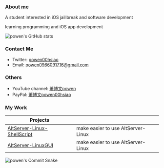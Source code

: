 
### About me 

A student interested in iOS jaillbreak and software development

learning programming and iOS app development

![powen's GitHub stats](https://github-readme-stats.vercel.app/api?username=powenn&show_icons=true&theme=tokyonight&count_private=true)

### Contact Me
* Twitter: [powen00hsiao](https://twitter.com/powen00hsiao)
* Email: powen0966091716@gmail.com

### Others  
* YouTube channel: [蕭博文powen](https://youtube.com/channel/UC10pdtvFTDo60X-aXvbNy7w)
* PayPal: [蕭博文powen00hsiao](https://www.paypal.com/paypalme/powen00hsiao)

### My Work
| Projects                                                  |                                                                                |
|-----------------------------------------------------------|--------------------------------------------------------------------------------|
| [AltServer-Linux-ShellScript](https://github.com/powenn/AltServer-Linux-ShellScript)         | make easier to use AltServer-Linux |
| [AltServer-LinuxGUI](https://github.com/powenn/AltServer-LinuxGUI)         | make easier to use AltServer-Linux |

![powen's Commit Snake](https://github.com/powenn/powenn/blob/output/github-contribution-grid-snake.gif)

 


[1]:https://github.com/powenn/powenn/blob/main/photos/02.gif
